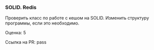 ### SOLID. Redis

Проверить класс по работе с кешом на SOLID. Изменить структуру программы, если это необходимо.

Оценка: 5

Ссылка на PR: pass
